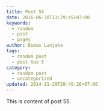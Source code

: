 ```yaml
---
title: Post 55
date: 2016-06-30T13:29:45+07:00
keywords:
  - random
  - post
  - pages
author: Dimas Lanjaka
tags:
  - random post
  - post has 5
category:
  - random post
  - uncategorized
updated: 2014-11-29T20:49:26+07:00
---
```

This is content of post 55